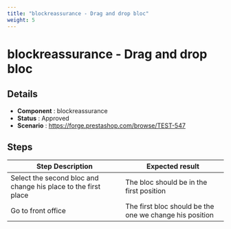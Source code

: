 ```yaml
---
title: "blockreassurance - Drag and drop bloc"
weight: 5
---
```


# blockreassurance - Drag and drop bloc
## Details
* **Component** : blockreassurance
* **Status** : Approved
* **Scenario** : https://forge.prestashop.com/browse/TEST-547

## Steps
| Step Description | Expected result |
| ----- | ----- |
| Select the second bloc and change his place to the first place | The bloc should be in the first position |
| Go to front office | The first bloc should be the one we change his position |
